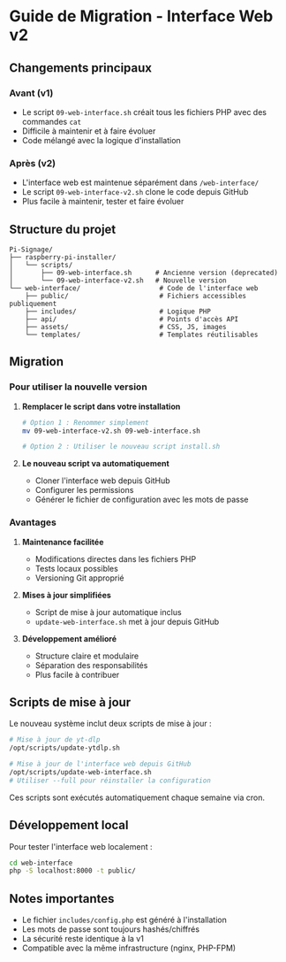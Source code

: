 # Guide de Migration - Interface Web v2

## Changements principaux

### Avant (v1)
- Le script `09-web-interface.sh` créait tous les fichiers PHP avec des commandes `cat`
- Difficile à maintenir et à faire évoluer
- Code mélangé avec la logique d'installation

### Après (v2)
- L'interface web est maintenue séparément dans `/web-interface/`
- Le script `09-web-interface-v2.sh` clone le code depuis GitHub
- Plus facile à maintenir, tester et faire évoluer

## Structure du projet

```
Pi-Signage/
├── raspberry-pi-installer/
│   └── scripts/
│       ├── 09-web-interface.sh      # Ancienne version (deprecated)
│       └── 09-web-interface-v2.sh   # Nouvelle version
└── web-interface/                    # Code de l'interface web
    ├── public/                       # Fichiers accessibles publiquement
    ├── includes/                     # Logique PHP
    ├── api/                          # Points d'accès API
    ├── assets/                       # CSS, JS, images
    └── templates/                    # Templates réutilisables
```

## Migration

### Pour utiliser la nouvelle version

1. **Remplacer le script dans votre installation**
   ```bash
   # Option 1 : Renommer simplement
   mv 09-web-interface-v2.sh 09-web-interface.sh
   
   # Option 2 : Utiliser le nouveau script install.sh
   ```

2. **Le nouveau script va automatiquement**
   - Cloner l'interface web depuis GitHub
   - Configurer les permissions
   - Générer le fichier de configuration avec les mots de passe

### Avantages

1. **Maintenance facilitée**
   - Modifications directes dans les fichiers PHP
   - Tests locaux possibles
   - Versioning Git approprié

2. **Mises à jour simplifiées**
   - Script de mise à jour automatique inclus
   - `update-web-interface.sh` met à jour depuis GitHub

3. **Développement amélioré**
   - Structure claire et modulaire
   - Séparation des responsabilités
   - Plus facile à contribuer

## Scripts de mise à jour

Le nouveau système inclut deux scripts de mise à jour :

```bash
# Mise à jour de yt-dlp
/opt/scripts/update-ytdlp.sh

# Mise à jour de l'interface web depuis GitHub
/opt/scripts/update-web-interface.sh
# Utiliser --full pour réinstaller la configuration
```

Ces scripts sont exécutés automatiquement chaque semaine via cron.

## Développement local

Pour tester l'interface web localement :

```bash
cd web-interface
php -S localhost:8000 -t public/
```

## Notes importantes

- Le fichier `includes/config.php` est généré à l'installation
- Les mots de passe sont toujours hashés/chiffrés
- La sécurité reste identique à la v1
- Compatible avec la même infrastructure (nginx, PHP-FPM)
